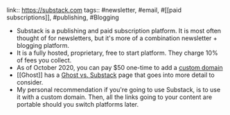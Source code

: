 link:: https://substack.com
tags:: #newsletter, #email, #[[paid subscriptions]], #publishing, #Blogging

- Substack is a publishing and paid subscription platform. It is most often thought of for newsletters, but it's more of a combination newsletter + blogging platform.
- It is a fully hosted, proprietary, free to start platform. They charge 10% of fees you collect.
- As of October 2020, you can pay $50 one-time to add a [custom domain](https://blog.substack.com/p/new-add-a-custom-domain-to-your-substack)
- [[Ghost]] has a [Ghost vs. Substack](https://ghost.org/vs/substack/) page that goes into more detail to consider.
- My personal recommendation if you're going to use Substack, is to use it with a custom domain. Then, all the links going to your content are portable should you switch platforms later.